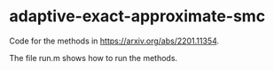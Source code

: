# adaptive-exact-approximate-smc

Code for the methods in https://arxiv.org/abs/2201.11354.

The file run.m shows how to run the methods.
